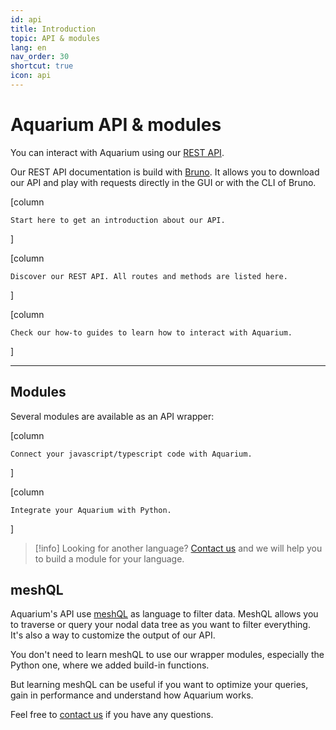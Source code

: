 ```yaml
---
id: api
title: Introduction
topic: API & modules
lang: en
nav_order: 30
shortcut: true
icon: api
---
```


# Aquarium API & modules

You can interact with Aquarium using our [REST API](rest).

Our REST API documentation is build with [Bruno](https://usebruno.com). It allows you to download our API and play with requests directly in the GUI or with the CLI of Bruno.

[column
```card [<span class="aq-icon">flag</span> Introduction](./introduction.md)
Start here to get an introduction about our API.
```
]

[column
```card [<span class="aq-icon">layers</span> REST API](./rest)
Discover our REST API. All routes and methods are listed here.
```
]

[column
```card [<span class="aq-icon">book_5</span> How-to guides](../how-to/index.md)
Check our how-to guides to learn how to interact with Aquarium.
```
]

----

## Modules

Several modules are available as an API wrapper:

[column
```card [<span class="aq-icon">code</span> Typescript](./modules/typescript.md)
Connect your javascript/typescript code with Aquarium.
```
]

[column
```card [<span class="aq-icon">deployed_code</span> Python](./modules/python/index.md)
Integrate your Aquarium with Python.
```
]

> [!info]
> Looking for another language? [Contact us](../contact.md) and we will help you to build a module for your language.

## meshQL

Aquarium's API use [meshQL](meshql.md) as language to filter data. MeshQL allows you to traverse or query your nodal data tree as you want to filter everything. It's also a way to customize the output of our API.

You don't need to learn meshQL to use our wrapper modules, especially the Python one, where we added build-in functions.

But learning meshQL can be useful if you want to optimize your queries, gain in performance and understand how Aquarium works.

Feel free to [contact us](../contact.md) if you have any questions.